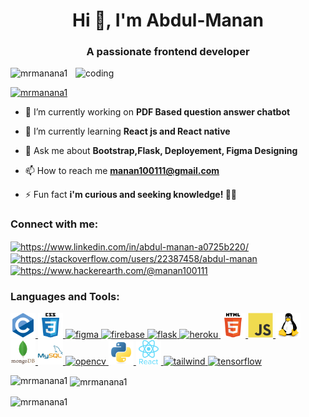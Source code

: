 <h1 align="center">Hi 👋, I'm Abdul-Manan</h1>
<h3 align="center">A passionate frontend developer</h3>
<img align="right" alt="coding" width="400" src="[https://i.pinimg.com/originals/e8/f4/53/e8f453469a3ec97ecd354df465d73913.gif](https://www.google.com/url?sa=i&url=https%3A%2F%2Ffariza-rafa.medium.com%2F10-web-development-fundamentals-you-should-know-e0d47c23a850&psig=AOvVaw0p9PZBWzwT6aw1tDj4_4qa&ust=1704808723115000&source=images&cd=vfe&opi=89978449&ved=0CBEQjRxqFwoTCIi36sX5zYMDFQAAAAAdAAAAABAD)">

<p align="left"> <img src="https://komarev.com/ghpvc/?username=mrmanana1&label=Profile%20views&color=0e75b6&style=flat" alt="mrmanana1" /> </p>

<p align="left"> <a href="https://github.com/ryo-ma/github-profile-trophy"><img src="https://github-profile-trophy.vercel.app/?username=mrmanana1" alt="mrmanana1" /></a> </p>

- 🔭 I’m currently working on **PDF Based question answer chatbot**

- 🌱 I’m currently learning **React js and React native**

- 💬 Ask me about **Bootstrap,Flask, Deployement, Figma Designing**

- 📫 How to reach me **manan100111@gmail.com**

- ⚡ Fun fact **i'm curious and seeking knowledge! 🧠🌐**

<h3 align="left">Connect with me:</h3>
<p align="left">
<a href="https://linkedin.com/in/https://www.linkedin.com/in/abdul-manan-a0725b220/" target="blank"><img align="center" src="https://raw.githubusercontent.com/rahuldkjain/github-profile-readme-generator/master/src/images/icons/Social/linked-in-alt.svg" alt="https://www.linkedin.com/in/abdul-manan-a0725b220/" height="30" width="40" /></a>
<a href="https://stackoverflow.com/users/https://stackoverflow.com/users/22387458/abdul-manan" target="blank"><img align="center" src="https://raw.githubusercontent.com/rahuldkjain/github-profile-readme-generator/master/src/images/icons/Social/stack-overflow.svg" alt="https://stackoverflow.com/users/22387458/abdul-manan" height="30" width="40" /></a>
<a href="https://www.hackerearth.com/https://www.hackerearth.com/@manan100111" target="blank"><img align="center" src="https://raw.githubusercontent.com/rahuldkjain/github-profile-readme-generator/master/src/images/icons/Social/hackerearth.svg" alt="https://www.hackerearth.com/@manan100111" height="30" width="40" /></a>
</p>

<h3 align="left">Languages and Tools:</h3>
<p align="left"> <a href="https://www.cprogramming.com/" target="_blank" rel="noreferrer"> <img src="https://raw.githubusercontent.com/devicons/devicon/master/icons/c/c-original.svg" alt="c" width="40" height="40"/> </a> <a href="https://www.w3schools.com/css/" target="_blank" rel="noreferrer"> <img src="https://raw.githubusercontent.com/devicons/devicon/master/icons/css3/css3-original-wordmark.svg" alt="css3" width="40" height="40"/> </a> <a href="https://www.figma.com/" target="_blank" rel="noreferrer"> <img src="https://www.vectorlogo.zone/logos/figma/figma-icon.svg" alt="figma" width="40" height="40"/> </a> <a href="https://firebase.google.com/" target="_blank" rel="noreferrer"> <img src="https://www.vectorlogo.zone/logos/firebase/firebase-icon.svg" alt="firebase" width="40" height="40"/> </a> <a href="https://flask.palletsprojects.com/" target="_blank" rel="noreferrer"> <img src="https://www.vectorlogo.zone/logos/pocoo_flask/pocoo_flask-icon.svg" alt="flask" width="40" height="40"/> </a> <a href="https://heroku.com" target="_blank" rel="noreferrer"> <img src="https://www.vectorlogo.zone/logos/heroku/heroku-icon.svg" alt="heroku" width="40" height="40"/> </a> <a href="https://www.w3.org/html/" target="_blank" rel="noreferrer"> <img src="https://raw.githubusercontent.com/devicons/devicon/master/icons/html5/html5-original-wordmark.svg" alt="html5" width="40" height="40"/> </a> <a href="https://developer.mozilla.org/en-US/docs/Web/JavaScript" target="_blank" rel="noreferrer"> <img src="https://raw.githubusercontent.com/devicons/devicon/master/icons/javascript/javascript-original.svg" alt="javascript" width="40" height="40"/> </a> <a href="https://www.linux.org/" target="_blank" rel="noreferrer"> <img src="https://raw.githubusercontent.com/devicons/devicon/master/icons/linux/linux-original.svg" alt="linux" width="40" height="40"/> </a> <a href="https://www.mongodb.com/" target="_blank" rel="noreferrer"> <img src="https://raw.githubusercontent.com/devicons/devicon/master/icons/mongodb/mongodb-original-wordmark.svg" alt="mongodb" width="40" height="40"/> </a> <a href="https://www.mysql.com/" target="_blank" rel="noreferrer"> <img src="https://raw.githubusercontent.com/devicons/devicon/master/icons/mysql/mysql-original-wordmark.svg" alt="mysql" width="40" height="40"/> </a> <a href="https://opencv.org/" target="_blank" rel="noreferrer"> <img src="https://www.vectorlogo.zone/logos/opencv/opencv-icon.svg" alt="opencv" width="40" height="40"/> </a> <a href="https://www.python.org" target="_blank" rel="noreferrer"> <img src="https://raw.githubusercontent.com/devicons/devicon/master/icons/python/python-original.svg" alt="python" width="40" height="40"/> </a> <a href="https://reactjs.org/" target="_blank" rel="noreferrer"> <img src="https://raw.githubusercontent.com/devicons/devicon/master/icons/react/react-original-wordmark.svg" alt="react" width="40" height="40"/> </a> <a href="https://tailwindcss.com/" target="_blank" rel="noreferrer"> <img src="https://www.vectorlogo.zone/logos/tailwindcss/tailwindcss-icon.svg" alt="tailwind" width="40" height="40"/> </a> <a href="https://www.tensorflow.org" target="_blank" rel="noreferrer"> <img src="https://www.vectorlogo.zone/logos/tensorflow/tensorflow-icon.svg" alt="tensorflow" width="40" height="40"/> </a> </p>

<p><img align="left" src="https://github-readme-stats.vercel.app/api/top-langs?username=mrmanana1&show_icons=true&locale=en&layout=compact" alt="mrmanana1" /></p>

<p>&nbsp;<img align="center" src="https://github-readme-stats.vercel.app/api?username=mrmanana1&show_icons=true&locale=en" alt="mrmanana1" /></p>

<p><img align="center" src="https://github-readme-streak-stats.herokuapp.com/?user=mrmanana1&" alt="mrmanana1" /></p>
